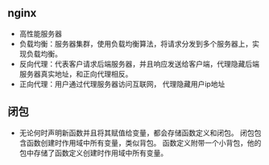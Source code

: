 ## nginx 
- 高性能服务器
- 负载均衡：服务器集群，使用负载均衡算法，将请求分发到多个服务器上，实现负载均衡。
- 反向代理：代表客户请求后端服务器，并且响应发送给客户端，代理隐藏后端服务器真实地址，和正向代理相反。
- 正向代理：用户通过代理服务器访问互联网，
  代理隐藏用户ip地址


## 闭包
- 无论何时声明新函数并且将其赋值给变量，都会存储函数定义和闭包。
  闭包包含函数创建时作用域中所有变量，类似背包。
  函数定义附带一个小背包，他的包中存储了函数定义创建时作用域中所有变量。

  